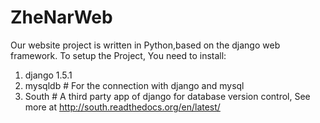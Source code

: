 ZheNarWeb
=========
Our website project is written in Python,based on the django web framework.
To setup the Project, You need to install:
1. django 1.5.1
2. mysqldb 	# For the connection with django and mysql
3. South 	# A third party app of django for database version control, See more at http://south.readthedocs.org/en/latest/  
